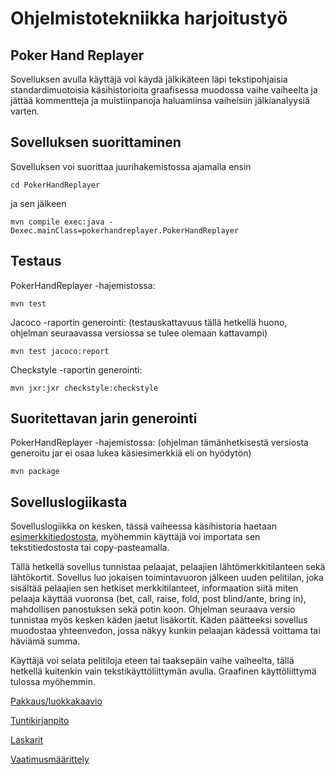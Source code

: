# Ohjelmistotekniikka harjoitustyö

## Poker Hand Replayer

Sovelluksen avulla käyttäjä voi käydä jälkikäteen läpi tekstipohjaisia standardimuotoisia käsihistorioita graafisessa muodossa vaihe vaiheelta ja jättää kommentteja ja muistiinpanoja haluamiinsa vaiheisiin jälkianalyysiä varten.

## Sovelluksen suorittaminen

Sovelluksen voi suorittaa juurihakemistossa ajamalla ensin
```
cd PokerHandReplayer
```
ja sen jälkeen

```
mvn compile exec:java -Dexec.mainClass=pokerhandreplayer.PokerHandReplayer
```
## Testaus

PokerHandReplayer -hajemistossa:
```
mvn test
```

Jacoco -raportin generointi: (testauskattavuus tällä hetkellä huono, ohjelman seuraavassa versiossa se tulee olemaan kattavampi)
```
mvn test jacoco:report
```

Checkstyle -raportin generointi:
```
mvn jxr:jxr checkstyle:checkstyle
```
## Suoritettavan jarin generointi

PokerHandReplayer -hajemistossa: (ohjelman tämänhetkisestä versiosta generoitu jar ei osaa lukea käsiesimerkkiä eli on hyödytön)
```
mvn package
```
## Sovelluslogiikasta

Sovelluslogiikka on kesken, tässä vaiheessa käsihistoria haetaan [esimerkkitiedostosta](https://github.com/gitblast/ot-harjoitustyo/blob/master/PokerHandReplayer/handhistory.txt), myöhemmin käyttäjä voi importata sen tekstitiedostosta tai copy-pasteamalla.

Tällä hetkellä sovellus tunnistaa pelaajat, pelaajien lähtömerkkitilanteen sekä lähtökortit. Sovellus luo jokaisen toimintavuoron jälkeen uuden pelitilan, joka sisältää pelaajien sen hetkiset merkkitilanteet, informaation siitä miten pelaaja käyttää vuoronsa (bet, call, raise, fold, post blind/ante, bring in), mahdollisen panostuksen sekä potin koon. Ohjelman seuraava versio tunnistaa myös kesken käden jaetut lisäkortit. Käden päätteeksi sovellus muodostaa yhteenvedon, jossa näkyy kunkin pelaajan kädessä voittama tai häviämä summa.

Käyttäjä voi selata pelitiloja eteen tai taaksepäin vaihe vaiheelta, tällä hetkellä kuitenkin vain tekstikäyttöliittymän avulla. Graafinen käyttöliittymä tulossa myöhemmin.

[Pakkaus/luokkakaavio](https://github.com/gitblast/ot-harjoitustyo/blob/master/dokumentointi/arkkitehtuuri.md)

[Tuntikirjanpito](https://github.com/gitblast/ot-harjoitustyo/blob/master/dokumentointi/tuntikirjanpito.md)

[Laskarit](https://github.com/gitblast/ot-harjoitustyo/tree/master/laskarit)

[Vaatimusmäärittely](https://github.com/gitblast/ot-harjoitustyo/blob/master/dokumentointi/vaatimusmaarittely.md)
